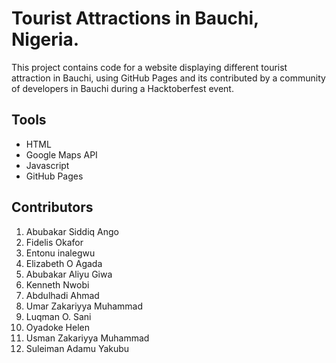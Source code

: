 # Tourist Attractions in Bauchi, Nigeria.

This project contains code for a website displaying different tourist attraction in Bauchi, using GitHub Pages and its contributed by a community of developers in Bauchi during a Hacktoberfest event.

## Tools
- HTML
- Google Maps API
- Javascript
- GitHub Pages

## Contributors
1. Abubakar Siddiq Ango
1. Fidelis Okafor
1. Entonu inalegwu
1. Elizabeth O Agada
1. Abubakar Aliyu Giwa
1. Kenneth Nwobi
1. Abdulhadi Ahmad
1. Umar Zakariyya Muhammad
1. Luqman O. Sani
1. Oyadoke Helen
1. Usman Zakariyya Muhammad
1. Suleiman Adamu Yakubu